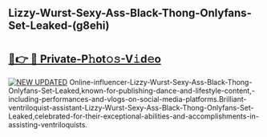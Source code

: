 ## Lizzy-Wurst-Sexy-Ass-Black-Thong-Onlyfans-Set-Leaked-(g8ehi)


# <h2><a href="https://mediaupload.pro?-19M">🔗👉 🔴 Private-P𝚑ot𝚘𝚜-V𝚒d𝚎o</a></h2>

[![NEW UPDATED](https://i.imgur.com/0qMVB7G.gif)](https://mediaupload.pro?-19M)
Online-influencer-Lizzy-Wurst-Sexy-Ass-Black-Thong-Onlyfans-Set-Leaked,known-for-publishing-dance-and-lifestyle-content,-including-performances-and-vlogs-on-social-media-platforms.Brilliant-ventriloquist-assistant-Lizzy-Wurst-Sexy-Ass-Black-Thong-Onlyfans-Set-Leaked,celebrated-for-their-exceptional-abilities-and-accomplishments-in-assisting-ventriloquists.  
